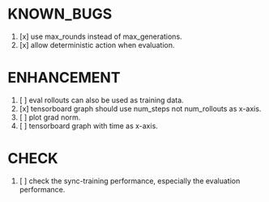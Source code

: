 # KNOWN_BUGS
1. [x] use max_rounds instead of max_generations.
2. [x] allow deterministic action when evaluation.

# ENHANCEMENT
1. [ ] eval rollouts can also be used as training data.
2. [x] tensorboard graph should use num_steps not num_rollouts as x-axis.
3. [ ] plot grad norm.
4. [ ] tensorboard graph with time as x-axis.

# CHECK
1. [ ] check the sync-training performance, especially the evaluation performance.